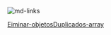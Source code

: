 ![md-links](https://user-images.githubusercontent.com/110297/42118443-b7a5f1f0-7bc8-11e8-96ad-9cc5593715a6.jpg)

[Eiminar-objetosDuplicados-array](https://www.neoguias.com/como-eliminar-duplicados-array-javascript/#Elimina_objetos_duplicados)
